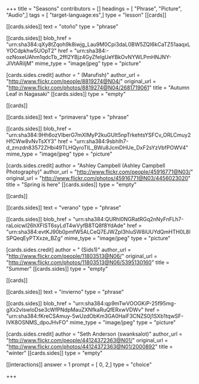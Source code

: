+++
title = "Seasons"
contributors = []
headings = [ "Phrase", "Picture", "Audio",]
tags = [ "target-language:es",]
type = "lesson"
[[cards]]

[[cards.sides]]
text = "otoño"
type = "phrase"

[[cards.sides]]
blob_href = "urn:sha384:qXy8tZqoh9k8iwjg_Lau9M0Cpi3daL0BW5ZQI6kCaTZ51aaqxLYOCdpkhw5UOpT2"
href = "urn:sha384:-ozNoxeUAhm1qdcTb_2ffl2YBjz4GyZfeIgUeYBkOvNYWLPmHNJNY-JlVtARiljM"
mime_type = "image/jpeg"
type = "picture"

[cards.sides.credit]
author = " (Marufish)"
author_url = "http://www.flickr.com/people/8819274@N04/"
original_url = "http://www.flickr.com/photos/8819274@N04/2681719061"
title = "Autumn Leaf in Nagasaki"
[[cards.sides]]
type = "empty"

[[cards]]

[[cards.sides]]
text = "primavera"
type = "phrase"

[[cards.sides]]
blob_href = "urn:sha384:9Hh6ozVIberG7mXIMyP2kuGUIt5npTrkehtsYSFCv_ORLCmuy2HfCWw8vNvTsXY3"
href = "urn:sha384:9sbhIh7-d_zmzdn83572ZHbi49TLHQyroTIL_BWu8JcmDHUe_DxF2sYzVbfPOWV4"
mime_type = "image/jpeg"
type = "picture"

[cards.sides.credit]
author = "Ashley Campbell (Ashley Campbell Photography)"
author_url = "http://www.flickr.com/people/45916771@N03/"
original_url = "http://www.flickr.com/photos/45916771@N03/4456023020"
title = "Spring is here"
[[cards.sides]]
type = "empty"

[[cards]]

[[cards.sides]]
text = "verano"
type = "phrase"

[[cards.sides]]
blob_href = "urn:sha384:QURhl0NGRatRGq2nNyFnFLh7-raLoicwl26hXFIST6syLdT4wVyfB8TQ8f8YdAde"
href = "urn:sha384:evtKJ90b0pmfW5ALCeQ7EJWZpl3hIuSW8iUUYdQmHTH0L8ISPQeqEyPTXxze_BZg"
mime_type = "image/jpeg"
type = "picture"

[cards.sides.credit]
author = " (Sids1)"
author_url = "http://www.flickr.com/people/11803513@N06/"
original_url = "http://www.flickr.com/photos/11803513@N06/5395130160"
title = "Summer"
[[cards.sides]]
type = "empty"

[[cards]]

[[cards.sides]]
text = "invierno"
type = "phrase"

[[cards.sides]]
blob_href = "urn:sha384:qp9mTwVOOGKiP-25f95mg-gXx2vlswloDse3cWfPNdpMauZXNfkaRuQfERxwVDWv"
href = "urn:sha384:fKreCSAmuy-5wUzdObKm3GA0HaiF3CNZS0j1SXb1tqwSF-IVK8OSNMS_dpoJHvFO"
mime_type = "image/jpeg"
type = "picture"

[cards.sides.credit]
author = "Seth Anderson (swanksalot)"
author_url = "http://www.flickr.com/people/44124372363@N01/"
original_url = "http://www.flickr.com/photos/44124372363@N01/2000892"
title = "winter"
[[cards.sides]]
type = "empty"

[[interactions]]
answer = 1
prompt = [ 0, 2,]
type = "choice"

+++
